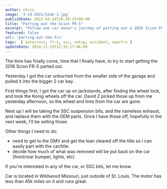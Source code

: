 ```yaml
---
author: chris
image: '3-14-2022/Side-1.jpg'
publishDate: 2022-03-14T10:30:15+00:00
title: "Parting out the Scion FR-S"
excerpt: "Follow one car owner's journey of parting out a 2016 Scion FR-S, from wheel removal to selling off OEM parts and SSC suspension bits."
featured: false
url: 'parting-out-the-frs'
tags:  [ autocross, fr-s, ssc, setup, accident, specfrs ] 
updateDate: 2024-11-15T12:15:17-06:00
---
```


The time has finally come, time that I finally have, to try to start getting the 2016 Scion FR-S parted out.

Yesterday I got the car unburried from the smaller side of the garage and pulled it into the bigger 2 car bay.

First things first, I got the car up on jackstands, after finding the wheel lock, and took the Konig wheels off the car. David Z picked those up from me yesterday afternoon, so the wheel and tires from the car are gone.

Next up I will be taking the SSC suspension bits, and the nameless exhaust, and replace them with the OEM parts. Once I have those off, hopefully in the next week, I'll be selling those.

Other things I need to do:

* need to get to the DMV and get the lean cleared off the title so I can easily part with the car/title.
* decide how much of what was removed will be put back on the car (front/rear bumper, lights, etc)

If you're interested in any of the car, or SSC bits, let me know.

Car is located in Wildwood Missouri, just outside of St. Louis. The motor has less than 45k miles on it and runs great.
